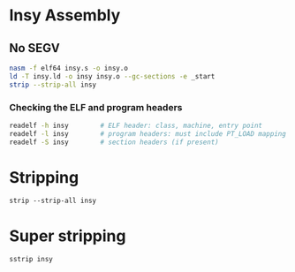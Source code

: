 # Insy Assembly

## No SEGV
```bash
nasm -f elf64 insy.s -o insy.o
ld -T insy.ld -o insy insy.o --gc-sections -e _start
strip --strip-all insy
```

### Checking the ELF and program headers
```bash
readelf -h insy        # ELF header: class, machine, entry point
readelf -l insy        # program headers: must include PT_LOAD mapping containing entry
readelf -S insy        # section headers (if present)
```

# Stripping
`strip --strip-all insy`

# Super stripping
`sstrip insy`
